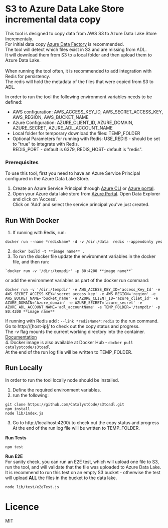 # S3 to Azure Data Lake Store incremental data copy
This tool is designed to copy data from AWS S3 to Azure Data Lake Store Incrementaly.<br/>
For initial data copy [Azure Data Factory](https://docs.microsoft.com/en-us/azure/data-factory/data-factory-introduction) is recommended.<br/>
The tool will detect which files exist in S3 and are missing from ADL. <br/> 
It will download them from S3 to a local folder and then upload them to Azure Data Lake.<br/><br/>
When running the tool often, it is recommended to add integration with Redis for persistency.<br/>
The redis will hold the metadata of the files that were copied from S3 to ADL.

In order to run the tool the following environment variables needs to be defined:

* AWS configuration: AWS_ACCESS_KEY_ID, AWS_SECRET_ACCESS_KEY, AWS_REGION, AWS_BUCKET_NAME
* Azure Configuration: AZURE_CLIENT_ID, AZURE_DOMAIN, AZURE_SECRET, AZURE_ADL_ACCOUNT_NAME
* Local folder for temporary download the files: TEMP_FOLDER
* Optional Parameters for running with Redis: USE_REDIS - should be set to "true" to integrate with Redis. </br>
REDIS_PORT - default is 6379, REDIS_HOST- default is "redis".

### Prerequisites

To use this tool, first you need to have an Azure Service Principal configured in the Azure Data Lake Store.

1. Create an Azure Service Principal through [Azure CLI](https://docs.microsoft.com/en-us/cli/azure/create-an-azure-service-principal-azure-cli?toc=%2fazure%2fazure-resource-manager%2ftoc.json) or [Azure portal](https://docs.microsoft.com/en-us/azure/azure-resource-manager/resource-group-create-service-principal-portal).
2. Open your Azure data lake store from [Azure Portal](https://portal.azure.com). Open Data Explorer and click on 'Access'.<br/>
Click on 'Add' and select the service principal you've just created.

## Run With Docker
1. If running with Redis, run: 
```
docker run --name *redisName* -d -v /dir:/data  redis --appendonly yes 
```
2. `docker build -t **image name** .`
3. To run the docker file update the environment variables in the docker file, and then run:
```
`docker run -v '/dir:/tempdir' -p 80:4200 **image name**`
```
   or add the environment variables as part of the docker run command:<br/>

```
docker run -v '/dir:/tempdir' -e AWS_ACCESS_KEY_ID='access_Key_Id' -e AWS_SECRET_ACCESS_KEY='secret_access_key' -e AWS_REGION='region' -e AWS_BUCKET_NAME='bucket_name' -e AZURE_CLIENT_ID='azure_cliet_id' -e AZURE_DOMAIN='Azure_domain' -e AZURE_SECRET='azure_secret' -e AZURE_ADL_ACCOUNT_NAME='adl_accountName' -e TEMP_FOLDER='/tempdir' -p 80:4200 **image name**
```
If running with Redis add : `--link *redisName*:redis` to the run command.</br>
Go to http://[host-ip]/ to check out the copy status and progress.</br>
The -v flag mounts the current working directory into the container. [Documentation](https://docs.docker.com/engine/reference/commandline/run/#mount-volume--v-read-only)<br/>
4. Docker image is also available at Docker Hub - `docker pull catalystcode/s3toadl`<br/>
At the end of the run log file will be written to TEMP_FOLDER.

## Run Locally
In order to run the tool locally node should be installed.
1. Define the required environment variables.
2. run the following:
```
git clone https://github.com/CatalystCode/s3toadl.git
npm install
node lib/index.js
```
3. Go to http://localhost:4200/ to check out the copy status and progress
At the end of the run log file will be written to TEMP_FOLDER.

**Run Tests**<br/>
```
npm test
```

**Run E2E** <br/>
For sanity check, you can run an E2E test, which will upload one file to S3,
run the tool, and will validate that the file was uploaded to Azure Data Lake.<br/>
It is recommend to run this test on an empty S3 bucket - otherwise the test will upload <b>ALL</b> the files in the bucket to the data lake.
```
node lib/test/e2eTest.js
```

# Licence
MIT
